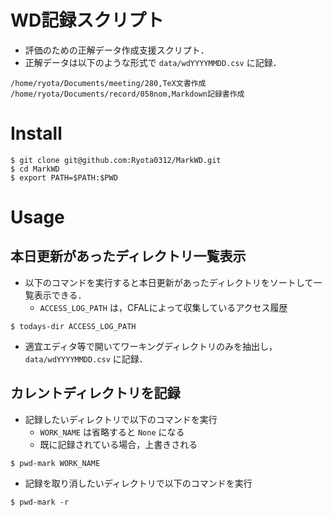 # WD記録スクリプト
+ 評価のための正解データ作成支援スクリプト．
+ 正解データは以下のような形式で `data/wdYYYYMMDD.csv` に記録．

```
/home/ryota/Documents/meeting/280,TeX文書作成
/home/ryota/Documents/record/058nom,Markdown記録書作成
```

# Install

```
$ git clone git@github.com:Ryota0312/MarkWD.git
$ cd MarkWD
$ export PATH=$PATH:$PWD
```

# Usage
## 本日更新があったディレクトリ一覧表示
+ 以下のコマンドを実行すると本日更新があったディレクトリをソートして一覧表示できる．
  + `ACCESS_LOG_PATH` は，CFALによって収集しているアクセス履歴

`$ todays-dir ACCESS_LOG_PATH`

+ 適宜エディタ等で開いてワーキングディレクトリのみを抽出し，`data/wdYYYYMMDD.csv` に記録．

## カレントディレクトリを記録
+ 記録したいディレクトリで以下のコマンドを実行
  + `WORK_NAME` は省略すると `None` になる
  + 既に記録されている場合，上書きされる

`$ pwd-mark WORK_NAME`

+ 記録を取り消したいディレクトリで以下のコマンドを実行

`$ pwd-mark -r`
